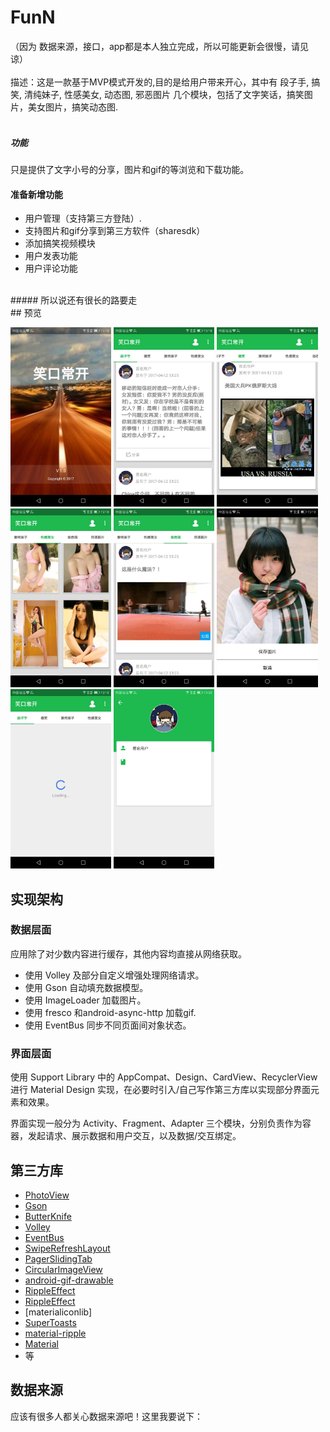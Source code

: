 # FunN
（因为 数据来源，接口，app都是本人独立完成，所以可能更新会很慢，请见谅）<br>
<br>
描述：这是一款基于MVP模式开发的,目的是给用户带来开心，其中有
        <item>段子手</item>,
        <item>搞笑</item>,
        <item>清纯妹子</item>,
        <item>性感美女</item>,
        <item>动态图</item>,
        <item>邪恶图片</item>
几个模块，包括了文字笑话，搞笑图片，美女图片，搞笑动态图.<br>
<br>
##### 功能
只是提供了文字小号的分享，图片和gif的等浏览和下载功能。
<br>
####  准备新增功能
* 用户管理（支持第三方登陆）.<br>
* 支持图片和gif分享到第三方软件（sharesdk）<br>
* 添加搞笑视频模块<br>
* 用户发表功能<br>
* 用户评论功能<br>
<br>
##### 所以说还有很长的路要走
<br>
## 预览
<p>
<img src="screenshot/splash.jpg" width="32%" />
<img src="screenshot/dzs.jpg" width="32%" />
<img src="screenshot/gaoxiao.jpg" width="32%" />

<img src="screenshot/mm.jpg" width="32%" />
<img src="screenshot/dongtai.jpg" width="32%" />
<img src="screenshot/mm_detail.jpg" width="32%" />

<img src="screenshot/loading.jpg" width="32%" />
<img src="screenshot/user_info.jpg" width="32%" />
</p>

## 实现架构

### 数据层面

应用除了对少数内容进行缓存，其他内容均直接从网络获取。

- 使用 Volley 及部分自定义增强处理网络请求。
- 使用 Gson 自动填充数据模型。
- 使用 ImageLoader 加载图片。
- 使用 fresco 和android-async-http 加载gif.
- 使用 EventBus 同步不同页面间对象状态。

### 界面层面

使用 Support Library 中的 AppCompat、Design、CardView、RecyclerView 进行 Material Design 实现，在必要时引入/自己写作第三方库以实现部分界面元素和效果。

界面实现一般分为 Activity、Fragment、Adapter 三个模块，分别负责作为容器，发起请求、展示数据和用户交互，以及数据/交互绑定。


## 第三方库
- [PhotoView](https://github.com/chrisbanes/PhotoView)
- [Gson](https://github.com/google/gson)
- [ButterKnife](https://github.com/JakeWharton/butterknife)
- [Volley](https://github.com/mcxiaoke/android-volley)
- [EventBus](https://github.com/greenrobot/EventBus)
- [SwipeRefreshLayout](https://github.com/hanks-zyh/SwipeRefreshLayout)
- [PagerSlidingTab](https://github.com/astuetz/PagerSlidingTabStrip)
- [CircularImageView](https://github.com/lopspower/CircularImageView)
- [android-gif-drawable](https://github.com/koral--/android-gif-drawable/)
- [RippleEffect](https://github.com/traex/RippleEffect)
- [RippleEffect](https://github.com/chrisbanes/PhotoView)
- [materialiconlib]
- [SuperToasts ](https://github.com/JohnPersano/SuperToasts)
- [material-ripple](https://github.com/balysv/material-ripple)
- [Material](https://github.com/rey5137/material)
- 等


## 数据来源
应该有很多人都关心数据来源吧！这里我要说下：<br>









